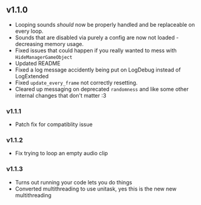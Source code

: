 ## v1.1.0
- Looping sounds *should* now be properly handled and be replaceable on every loop.
- Sounds that are disabled via purely a config are now not loaded - decreasing memory usage.
- Fixed issues that could happen if you really wanted to mess with `HideManagerGameObject`
- Updated README
- Fixed a log message accidently being put on LogDebug instead of LogExtended
- Fixed `update_every_frame` not correctly resetting.
- Cleared up messaging on deprecated `randomness`
and like some other internal changes that don't matter :3

### v1.1.1
- Patch fix for compatiblity issue

### v1.1.2
- Fix trying to loop an empty audio clip

### v1.1.3
- Turns out running your code lets you do things
- Converted multithreading to use unitask, yes this is the new new multithreading
